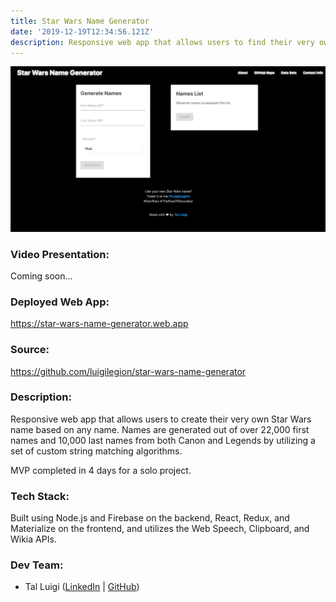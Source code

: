 ```yaml
---
title: Star Wars Name Generator
date: '2019-12-19T12:34:56.121Z'
description: Responsive web app that allows users to find their very own Star Wars name based on their name in real life. Names are picked out of over 22,000 first names and 10,000 last names from both Canon and Legends by utilizing a set of matching algorithms.
---
```


![Star Wars Name Generator Screenshot](./star-wars-name-generator.png)

### Video Presentation:

Coming soon...

### Deployed Web App:

https://star-wars-name-generator.web.app

### Source:

https://github.com/luigilegion/star-wars-name-generator

### Description:

Responsive web app that allows users to create their very own Star Wars name based on any name. Names are generated out of over 22,000 first names and 10,000 last names from both Canon and Legends by utilizing a set of custom string matching algorithms.

MVP completed in 4 days for a solo project.

### Tech Stack:

Built using Node.js and Firebase on the backend, React, Redux, and Materialize on the frontend, and utilizes the Web Speech, Clipboard, and Wikia APIs.

### Dev Team:

- Tal Luigi ([LinkedIn](https://www.linkedin.com/in/talluigi) | [GitHub](https://github.com/luigilegion))
